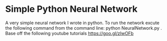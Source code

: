 # Simple Python Neural Network

A very simple neural network I wrote in python. To run the network excute the following command from the command line: python NeuralNetwork.py . Base off the following youtube tutorials https://goo.gl/zIwOFb
